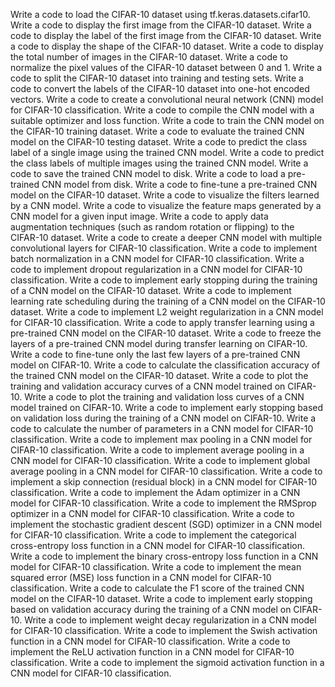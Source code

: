 Write a code to load the CIFAR-10 dataset using tf.keras.datasets.cifar10.
Write a code to display the first image from the CIFAR-10 dataset.
Write a code to display the label of the first image from the CIFAR-10 dataset.
Write a code to display the shape of the CIFAR-10 dataset.
Write a code to display the total number of images in the CIFAR-10 dataset.
Write a code to normalize the pixel values of the CIFAR-10 dataset between 0 and 1.
Write a code to split the CIFAR-10 dataset into training and testing sets.
Write a code to convert the labels of the CIFAR-10 dataset into one-hot encoded vectors.
Write a code to create a convolutional neural network (CNN) model for CIFAR-10 classification.
Write a code to compile the CNN model with a suitable optimizer and loss function.
Write a code to train the CNN model on the CIFAR-10 training dataset.
Write a code to evaluate the trained CNN model on the CIFAR-10 testing dataset.
Write a code to predict the class label of a single image using the trained CNN model.
Write a code to predict the class labels of multiple images using the trained CNN model.
Write a code to save the trained CNN model to disk.
Write a code to load a pre-trained CNN model from disk.
Write a code to fine-tune a pre-trained CNN model on the CIFAR-10 dataset.
Write a code to visualize the filters learned by a CNN model.
Write a code to visualize the feature maps generated by a CNN model for a given input image.
Write a code to apply data augmentation techniques (such as random rotation or flipping) to the CIFAR-10 dataset.
Write a code to create a deeper CNN model with multiple convolutional layers for CIFAR-10 classification.
Write a code to implement batch normalization in a CNN model for CIFAR-10 classification.
Write a code to implement dropout regularization in a CNN model for CIFAR-10 classification.
Write a code to implement early stopping during the training of a CNN model on the CIFAR-10 dataset.
Write a code to implement learning rate scheduling during the training of a CNN model on the CIFAR-10 dataset.
Write a code to implement L2 weight regularization in a CNN model for CIFAR-10 classification.
Write a code to apply transfer learning using a pre-trained CNN model on the CIFAR-10 dataset.
Write a code to freeze the layers of a pre-trained CNN model during transfer learning on CIFAR-10.
Write a code to fine-tune only the last few layers of a pre-trained CNN model on CIFAR-10.
Write a code to calculate the classification accuracy of the trained CNN model on the CIFAR-10 dataset.
Write a code to plot the training and validation accuracy curves of a CNN model trained on CIFAR-10.
Write a code to plot the training and validation loss curves of a CNN model trained on CIFAR-10.
Write a code to implement early stopping based on validation loss during the training of a CNN model on CIFAR-10.
Write a code to calculate the number of parameters in a CNN model for CIFAR-10 classification.
Write a code to implement max pooling in a CNN model for CIFAR-10 classification.
Write a code to implement average pooling in a CNN model for CIFAR-10 classification.
Write a code to implement global average pooling in a CNN model for CIFAR-10 classification.
Write a code to implement a skip connection (residual block) in a CNN model for CIFAR-10 classification.
Write a code to implement the Adam optimizer in a CNN model for CIFAR-10 classification.
Write a code to implement the RMSprop optimizer in a CNN model for CIFAR-10 classification.
Write a code to implement the stochastic gradient descent (SGD) optimizer in a CNN model for CIFAR-10 classification.
Write a code to implement the categorical cross-entropy loss function in a CNN model for CIFAR-10 classification.
Write a code to implement the binary cross-entropy loss function in a CNN model for CIFAR-10 classification.
Write a code to implement the mean squared error (MSE) loss function in a CNN model for CIFAR-10 classification.
Write a code to calculate the F1 score of the trained CNN model on the CIFAR-10 dataset.
Write a code to implement early stopping based on validation accuracy during the training of a CNN model on CIFAR-10.
Write a code to implement weight decay regularization in a CNN model for CIFAR-10 classification.
Write a code to implement the Swish activation function in a CNN model for CIFAR-10 classification.
Write a code to implement the ReLU activation function in a CNN model for CIFAR-10 classification.
Write a code to implement the sigmoid activation function in a CNN model for CIFAR-10 classification.